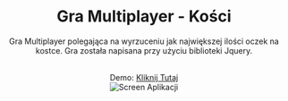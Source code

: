 
<center><h1>Gra Multiplayer - Kości</h1></center>
<center><p>Gra Multiplayer polegająca na wyrzuceniu jak największej ilości oczek na kostce. Gra została napisana przy użyciu biblioteki Jquery.<p></center>
<br>



<center>Demo: <a href="https://rafal-podraza.pl/demo9/">Kliknij Tutaj</a></center>

<center><img src="https://rafal-podraza.pl/img/projekty/graKosci.png" alt="Screen Aplikacji"></center>
